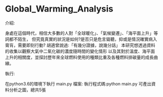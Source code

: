 # Global_Warming_Analysis
介紹:

身處在這個時代，相信大多數的人對「全球暖化」、「氣候變遷」、「海平面上升」等詞都不陌生，
但究竟真實的狀況是如何?是否只是危言聳聽，抑或是情況確實病入膏肓，需要即刻行動?
胡適曾說過:「有幾分證據，說幾分話」
本研究想透過資料的收集以觀察大氣中二氧化碳的濃度隨時間的變化情形
以及其對於溫度、海平面上升的相關度，並探討歷年來全球燃料使用的種類比重及各種燃料排碳量的成長曲線。

執行:

在python3.6的環境下執行 main.py 檔案:
執行程式碼:python main.py
可產出資料分析之圖，總共5張
